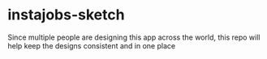 # instajobs-sketch
Since multiple people are designing this app across the world, this repo will help keep the designs consistent and in one place
